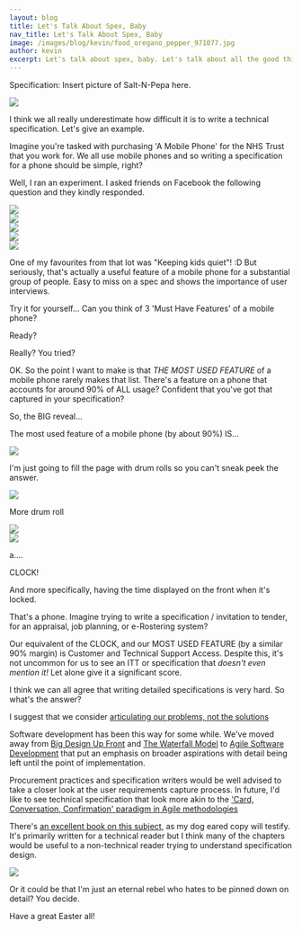 ```yaml
---
layout: blog
title: Let's Talk About Spex, Baby
nav_title: Let's Talk About Spex, Baby
image: /images/blog/kevin/food_oregano_pepper_971077.jpg
author: kevin
excerpt: Let's talk about spex, baby. Let's talk about all the good things; and the bad things, that may be. 
---
```


Specification: Insert picture of Salt-N-Pepa here.

<div class='row'>
  <div class='col-xs-12 col-sm-3 thumbnail'>
    <img src='/images/blog/kevin/food_oregano_pepper_971077.jpg'/>
  </div>
</div>  

I think we all really underestimate how difficult it is to write a technical specification. Let's give an example.

Imagine you're tasked with purchasing 'A Mobile Phone' for the NHS Trust that you work for. We all use mobile phones and so writing a specification for a phone should be simple, right?

Well, I ran an experiment. I asked friends on Facebook the following question and they kindly responded.

<div class='row'>
  <div class='col-xs-12 col-sm-9 thumbnail col-md-6'>
    <img src='/images/blog/kevin/spex/spex1.png'/>
  </div>
  <div class='col-xs-12 col-sm-9 thumbnail col-md-6'>
    <img src='/images/blog/kevin/spex/spex2.png'/>
  </div>
  <div class='col-xs-12 col-sm-9 thumbnail col-md-6'>
    <img src='/images/blog/kevin/spex/spex3.png'/>
  </div> 
  <div class='col-xs-12 col-sm-9 thumbnail col-md-6'>
    <img src='/images/blog/kevin/spex/spex4.png'/>
  </div>
  <div class='col-xs-12 col-sm-9 thumbnail col-md-6'>
    <img src='/images/blog/kevin/spex/spex5.png'/>
  </div> 
</div>

One of my favourites from that lot was "Keeping kids quiet"! :D But seriously, that's actually a useful feature of a mobile phone for a substantial group of people. Easy to miss on a spec and shows the importance of user interviews.

Try it for yourself... Can you think of 3 'Must Have Features' of a mobile phone?

Ready?

Really? You tried?

OK. So the point I want to make is that *THE MOST USED FEATURE* of a mobile phone rarely makes that list. There's a feature on a phone that accounts for around 90% of ALL usage? Confident that you've got that captured in your specification?

So, the BIG reveal...

The most used feature of a mobile phone (by about 90%) IS... 

<div class='row'>
  <div class='col-xs-12 col-sm-3 thumbnail'>
    <img src="https://media.giphy.com/media/l2JeikcLCAHdLdUac/giphy.gif"/>
  </div>
</div>

I'm just going to fill the page with drum rolls so you can't sneak peek the answer.

<div class='row'>
  <div class='col-xs-12 col-sm-3 thumbnail'>
    <img src="https://media.giphy.com/media/3o6nVbcNiDDfwtFVm0/giphy.gif"/>
  </div>
</div>

More drum roll

<div class='row'>
  <div class='col-xs-12 col-sm-3 thumbnail'>
    <img src="https://media.giphy.com/media/GBvkxysAR8Svm/giphy.gif"/>
  </div>
</div>

<div class='row'>
  <div class='col-xs-12 col-sm-3 thumbnail'>
    <img src="https://media.giphy.com/media/XIN7Zm2TB6AE/giphy.gif"/>
  </div>
</div>

a....

CLOCK!

And more specifically, having the time displayed on the front when it's locked.

That's a phone. Imagine trying to write a specification / invitation to tender, for an appraisal, job planning, or e-Rostering system?

Our equivalent of the CLOCK, and our MOST USED FEATURE (by a similar 90% margin) is Customer and Technical Support Access. Despite this, it's not uncommon for us to see an ITT or specification that *doesn't even mention it!* Let alone give it a significant score. 

I think we can all agree that writing detailed specifications is very hard. So what's the answer?

I suggest that we consider [articulating our problems, not the solutions](/blog/kevin/2016/09/12/dont-bring-me-solutions.html)

Software development has been this way for some while. We've moved away from [Big Design Up Front](https://en.wikipedia.org/wiki/Big_Design_Up_Front) and [The Waterfall Model](https://en.wikipedia.org/wiki/Waterfall_model) to [Agile Software Development](https://en.wikipedia.org/wiki/Agile_software_development) that put an emphasis on broader aspirations with detail being left until the point of implementation.

Procurement practices and specification writers would be well advised to take a closer look at the user requirements capture process. In future, I'd like to see technical specification that look more akin to the ['Card, Conversation, Confirmation' paradigm in Agile methodologies](https://www.agilealliance.org/glossary/three-cs)

There's [an excellent book on this subject](https://www.amazon.co.uk/User-Stories-Applied-Development-Addison-Wesley/dp/0321205685), as my dog eared copy will testify. It's primarily written for a technical reader but I think many of the chapters would be useful to a non-technical reader trying to understand specification design.

<div class='row'>
  <div class='col-xs-12 col-sm-9 thumbnail col-md-6'>
    <img src='/images/blog/kevin/spex/user_stories_applied.jpg'/>
  </div>
</div>

Or it could be that I'm just an eternal rebel who hates to be pinned down on detail? You decide.

Have a great Easter all!


